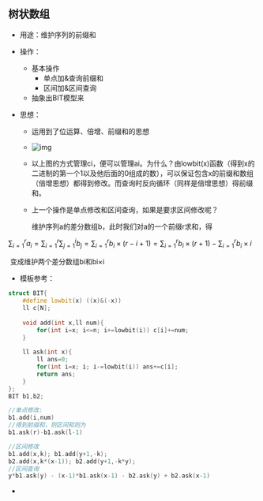 ## 树状数组

- 用途：维护序列的前缀和

- 操作：

    - 基本操作
        - 单点加&查询前缀和
        - 区间加&区间查询
    - 抽象出BIT模型来

- 思想：

    - 运用到了位运算、倍增、前缀和的思想

    - ![img](https://oi-wiki.org/ds/images/fenwick.svg)

    - 以上图的方式管理ci，便可以管理ai。为什么？由lowbit(x)函数（得到x的二进制的第一个1以及他后面的0组成的数），可以保证包含x的前缀和数组（倍增思想）都得到修改。而查询时反向循环（同样是倍增思想）得前缀和。

    - 上一个操作是单点修改和区间查询，如果是要求区间修改呢？

        维护序列a的差分数组b，此时我们对a的一个前缀r求和，得

$\sum{_{i=1}^ra_i}=\sum{_{i=1}^r}\sum{_{j=1}^i}b_j=\sum{_{i=1}^r}b_i\times(r-i+1)=\sum{_{i=1}^r}b_i\times(r+1)-\sum{_{i=1}^r}b_i\times i$

​				变成维护两个差分数组bi和bi×i

- 模板参考：

```c++
struct BIT{
	#define lowbit(x) ((x)&(-x))
	ll c[N];
	
	void add(int x,ll num){
        for(int i=x; i<=n; i+=lowbit(i)) c[i]+=num;
	}
	
	ll ask(int x){
		ll ans=0;
        for(int i=x; i; i-=lowbit(i)) ans+=c[i];
		return ans;
	}
};
BIT b1,b2;

//单点修改: 
b1.add(i,num)
//得到前缀和，则区间和则为 
b1.ask(r)-b1.ask(l-1)

//区间修改
b1.add(x,k); b1.add(y+1,-k);
b2.add(x,k*(x-1)); b2.add(y+1,-k*y);
//区间查询
y*b1.ask(y) - (x-1)*b1.ask(x-1) - b2.ask(y) + b2.ask(x-1)
```

- 